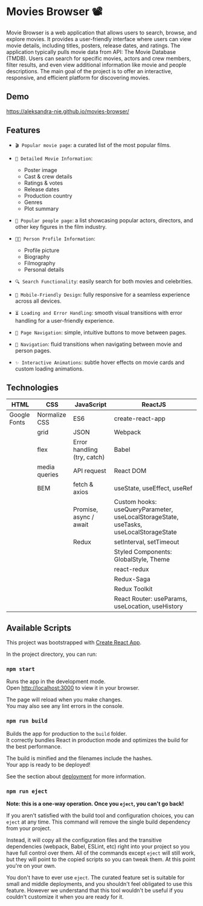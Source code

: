 # Movies Browser 📽

Movie Browser is a web application that allows users to search, browse, and explore movies. It provides a user-friendly interface where users can view movie details, including titles, posters, release dates, and ratings. The application typically pulls movie data from API: The Movie Database (TMDB). Users can search for specific movies, actors and crew members, filter results, and even view additional information like movie and people descriptions. The main goal of the project is to offer an interactive, responsive, and efficient platform for discovering movies.

## Demo

https://aleksandra-nie.github.io/movies-browser/

## Features

- `🎬 Popular movie page`: a curated list of the most popular films.

- `🎥 Detailed Movie Information`:
  - Poster image
  - Cast & crew details
  - Ratings & votes
  - Release dates
  - Production country
  - Genres
  - Plot summary

- `🌟 Popular people page`: a list showcasing popular actors, directors, and other key figures in the film industry.

- `🧑‍🎤 Person Profile Information`:
  - Profile picture
  - Biography
  - Filmography
  - Personal details

- `🔍 Search Functionality`: easily search for both movies and celebrities.
  
- `📱 Mobile-Friendly Design`: fully responsive for a seamless experience across all devices.

- `⏳ Loading and Error Handling`: smooth visual transitions with error handling for a user-friendly experience.

- `📰 Page Navigation`: simple, intuitive buttons to move between pages.

- `🔄 Navigation`: fluid transitions when navigating between movie and person pages.

- `✨ Interactive Animations`: subtle hover effects on movie cards and custom loading animations.

## Technologies

| HTML         | CSS           | JavaScript                  | ReactJS                                                                               |
| ------------ | ------------- | --------------------------- | ------------------------------------------------------------------------------------- |
| Google Fonts | Normalize CSS | ES6                         | create-react-app                                                                      |
|              | grid          | JSON                        | Webpack                                                                               |
|              | flex          | Error handling (try, catch) | Babel                                                                                 |
|              | media queries | API request                 | React DOM                                                                             |
|              | BEM           | fetch & axios               | useState, useEffect, useRef                                                           |
|              |               | Promise, async / await      | Custom hooks: useQueryParameter, useLocalStorageState, useTasks, useLocalStorageState |
|              |               | Redux                       | setInterval, setTimeout                                                               |
|              |               |                             | Styled Components: GlobalStyle, Theme                                                 |
|              |               |                             | react-redux                                                                           |
|              |               |                             | Redux-Saga                                                                            |
|              |               |                             | Redux Toolkit                                                                         |
|              |               |                             | React Router: useParams, useLocation, useHistory                                      |


## Available Scripts

This project was bootstrapped with [Create React App](https://github.com/facebook/create-react-app).

In the project directory, you can run:

### `npm start`

Runs the app in the development mode.\
Open [http://localhost:3000](http://localhost:3000) to view it in your browser.

The page will reload when you make changes.\
You may also see any lint errors in the console.

### `npm run build`

Builds the app for production to the `build` folder.\
It correctly bundles React in production mode and optimizes the build for the best performance.

The build is minified and the filenames include the hashes.\
Your app is ready to be deployed!

See the section about [deployment](https://facebook.github.io/create-react-app/docs/deployment) for more information.

### `npm run eject`

**Note: this is a one-way operation. Once you `eject`, you can't go back!**

If you aren't satisfied with the build tool and configuration choices, you can `eject` at any time. This command will remove the single build dependency from your project.

Instead, it will copy all the configuration files and the transitive dependencies (webpack, Babel, ESLint, etc) right into your project so you have full control over them. All of the commands except `eject` will still work, but they will point to the copied scripts so you can tweak them. At this point you're on your own.

You don't have to ever use `eject`. The curated feature set is suitable for small and middle deployments, and you shouldn't feel obligated to use this feature. However we understand that this tool wouldn't be useful if you couldn't customize it when you are ready for it.
